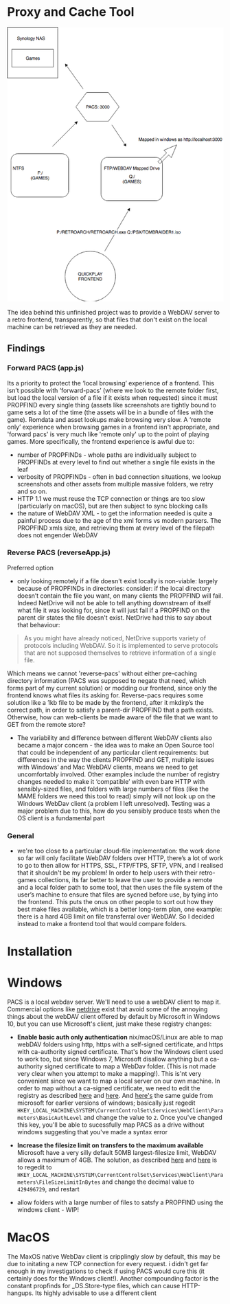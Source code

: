 # Proxy and Cache Tool

![PACS usage diagram](PACS.png?raw=true "PACS usage diagram")

The idea behind this unfinished project was to provide a WebDAV server to a retro frontend, transparently, so that files that don't exist on the local machine can be retrieved as they are needed. 

## Findings

### Forward PACS (app.js)
Its a priority to protect the ‘local browsing’ experience of a frontend. This isn’t possible with ‘forward-pacs’ (where we look to the remote folder first, but load the local version of a file if it exists when requested) since it must PROPFIND every single thing (assets like screenshots are tightly bound to game sets a lot of the time (the assets will be in a bundle of files with the game). Romdata and asset lookups make browsing very slow.  A ‘remote only’ experience when browsing games in a frontend isn't appropriate, and 'forward pacs' is very much like 'remote only' up to the point of playing games. More specifically, the frontend experience is awful due to:

  * number of PROPFINDs - whole paths are individually subject to PROPFINDs at every level to find out whether a single file exists in the leaf
  * verbosity of PROPFINDs - often in bad connection situations, we lookup screenshots and other assets from multiple massive folders, we retry and so on.
  * HTTP 1.1 we must reuse the TCP connection or things are too slow (particularly on macOS), but are then subject to sync blocking calls
  * the nature of WebDAV XML - to get the information needed is quite a painful process due to the age of the xml forms vs modern parsers. The PROPFIND xmls size, and retrieving them at every level of the filepath does not engender WebDAV

### Reverse PACS (reverseApp.js)
Preferred option

  * only looking remotely if a file doesn't exist locally is non-viable: largely because of PROPFINDs in directories: consider: if the local directory doesn’t contain the file you want, on many clients the PROPFIND will fail. Indeed NetDrive will not be able to tell anything downstream of itself what file it was looking for, since it will just fail if a PROPFIND on the parent dir states the file doesn't exist. NetDrive had this to say about that behaviour:

  > As you might have already noticed, NetDrive supports variety of protocols including WebDAV. So it is implemented to serve protocols that are not supposed themselves to retrieve information of a single file.

Which means we cannot 'reverse-pacs' without either pre-caching directory information (PACS was supposed to negate that need, which forms part of my current solution) or modding our frontend, since only the frontend knows what files its asking for. Reverse-pacs requires some solution like a 1kb file to be made by the frontend, after it mkdirp’s the correct path, in order to satisfy a parent-dir PROPFIND that a path exists. Otherwise, how can web-clients be made aware of the file that we want to GET from the remote store?

  * The variability and difference between different WebDAV clients also became a major concern - the idea was to make an Open Source tool that could be independent of any particular client requirements: but differences in the way the clients PROPFIND and GET, multiple issues with Windows’ and Mac WebDAV clients, means we need to get uncomfortably involved. Other examples include the number of registry changes needed to make it ‘compatible’ with even bare HTTP with sensibly-sized files, and folders with large numbers of files (like the MAME folders we need this tool to read) simply will not look up on the Windows WebDav client (a problem I left unresolved). Testing was a major problem due to this, how do you sensibly produce tests when the OS client is a fundamental part

### General

  *  we're too close to a particular cloud-file implementation: the work done so far will only facilitate WebDAV folders over HTTP, there’s a lot of work to go to then allow for HTTPS, SSL, FTP/FTPS, SFTP, VPN, and I realised that it shouldn't be my problem! In order to help users with their retro-games collections, its far better to leave the user to provide a remote and a local folder path to some tool, that then uses the file system of the user’s machine to ensure that files are sycned before use, by tying into the frontend. This puts the onus on other people to sort out how they best make files available, which is a better long-term plan, one example: there is a hard 4GB limit on file transferral over WebDAV. So I decided instead to make a frontend tool that would compare folders.
# Installation

# Windows

PACS is a local webdav server. We'll need to use a webDAV client to map it. Commercial options like [netdrive](https://netdrive.net/) exist that avoid some of the annoying things about the webDAV client offered by default by Microsoft in Windows 10, but you can use Microsoft's client, just make these registry changes:

  * **Enable basic auth only authentication** 
  nix/macOS/Linux are able to map webDAV folders using http, https with a self-signed certificate, and https with ca-authority signed certificate. That's how the Windows client used to work too, but since Windows 7, Microsoft disallow anything but a ca-authority signed certificate to map a WebDav folder. (This is not made very clear when you attempt to make a mapping!). This is'nt very convenient since we want to map a local server on our own machine. In order to map without a ca-signed certificate, we need to edit the registry as described [here](https://forum.synology.com/enu/viewtopic.php?f=164&t=121882&start=15#p461510) and [here](https://support.netdocuments.com/hc/en-us/articles/205212850-WebDAV-as-a-Mapped-Drive). And [here's](https://support.microsoft.com/en-us/help/2123563/office-application-opens-blank-from-sharepoint-webdav-or-site-when-it) the same guide from microsoft for earlier versions of windows; basically just regedit `HKEY_LOCAL_MACHINE\SYSTEM\CurrentControlSet\Services\WebClient\Parameters\BasicAuthLevel` and change the value to `2`.  Once you've changed this key, you'll be able to sucessfully map PACS as a drive without windows suggesting that you've made a syntax error

  * **Increase the filesize limit on transfers to the maximum available** 
  Microsoft have a very silly default 50MB largest-filesize limit, WebDAV allows a maximum of 4GB. The solution, as described [here](https://answers.microsoft.com/en-us/ie/forum/ie8-windows_xp/error-0x800700df-the-file-size-exceeds-the-limit/d208bba6-920c-4639-bd45-f345f462934f) and [here](https://community.wd.com/t/error-0x800700df-the-file-size-exceeds-the-limit-allowed/91973/4) is to regedit to `HKEY_LOCAL_MACHINE\SYSTEM\CurrentControlSet\Services\WebClient\Parameters\FileSizeLimitInBytes` and change the decimal value to `429496729`, and restart

  * allow folders with a large number of files to satsfy a PROPFIND using the windows client - WIP!
  
# MacOS
The MaxOS native WebDav client is cripplingly slow by default, this may be due to initating a new TCP connection for every request. i didn't get far enough in my investigations to check if using PACS would cure this (it certainly does for the Windows client!). Another compounding factor is the constant propfinds for _DS.Store-type files, which can cause HTTP-hangups. Its highly advisable to use a different client 


